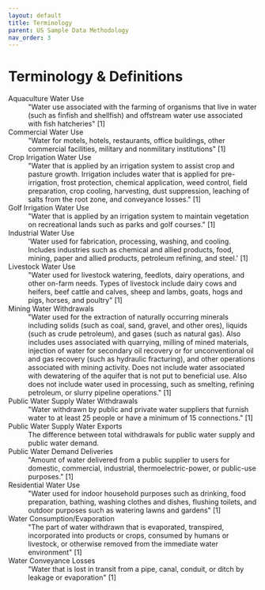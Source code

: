 ```yaml
---
layout: default
title: Terminology
parent: US Sample Data Methodology
nav_order: 3
---
```


# Terminology & Definitions

<dl>
<dt>Aquaculture Water Use</dt>
<dd>"Water use associated with the farming of organisms that live in water (such as finfish and shellfish) and offstream water use associated with fish hatcheries" [1]</dd>

<dt> Commercial Water Use </dt>
<dd> "Water for motels, hotels, restaurants, office buildings, other commercial facilities, military and nonmilitary institutions" [1] </dd>

<dt>Crop Irrigation Water Use</dt>
<dd>"Water that is applied by an irrigation system to assist crop and pasture growth. Irrigation includes water that is applied for pre-irrigation, frost protection, chemical application, weed control, field preparation, crop cooling, harvesting, dust suppression, leaching of salts from the root zone, and conveyance losses." [1]</dd>

<dt>Golf Irrigation Water Use</dt>
<dd>"Water that is applied by an irrigation system to maintain vegetation on recreational lands such as parks and golf courses." [1]</dd>

<dt>Industrial Water Use </dt>
<dd> 'Water used for fabrication, processing, washing, and cooling. Includes industries such as chemical and allied products, food, mining, paper and allied products, petroleum refining, and steel.' [1] </dd>

<dt>Livestock Water Use</dt>
<dd>"Water used for livestock watering, feedlots, dairy operations, and other on-farm needs. Types of livestock include dairy cows and heifers, beef cattle and calves, sheep and lambs, goats, hogs and pigs, horses, and poultry" [1]</dd>

<dt>Mining Water Withdrawals </dt>
<dd> "Water used for the extraction of naturally occurring minerals including solids (such as coal, sand, gravel, and other ores), liquids (such as crude petroleum), and gases (such as natural gas). Also includes uses associated with quarrying, milling of mined materials, injection of water for secondary oil recovery or for unconventional oil and gas recovery (such as hydraulic fracturing), and other operations associated with mining activity. Does not include water associated with dewatering of the aquifer that is not put to beneficial use. Also does not include water used in processing, such as smelting, refining petroleum, or slurry pipeline operations." [1] </dd>

<dt> Public Water Supply Water Withdrawals</dt>
<dd> "Water withdrawn by public and private water suppliers that furnish water to at least 25 people or have a minimum of 15 connections." [1]</dd>

<dt>Public Water Supply Water Exports </dt>
<dd> The difference between total withdrawals for public water supply and public water demand.</dd>

<dt> Public Water Demand Deliveries</dt>
<dd> "Amount of water delivered from a public supplier to users for domestic, commercial, industrial, thermoelectric-power, or public-use purposes." [1]</dd>

<dt> Residential Water Use </dt>
<dd> "Water used for indoor household purposes such as drinking, food preparation, bathing, washing clothes and dishes, flushing toilets,
and outdoor purposes such as watering lawns and gardens" [1] </dd>

<dt> Water Consumption/Evaporation </dt>
<dd> "The part of water withdrawn that is evaporated, transpired, incorporated into products or crops, consumed by humans or livestock, or otherwise removed from the immediate water environment" [1] </dd>

<dt> Water Conveyance Losses </dt>
<dd> "Water that is lost in transit from a pipe, canal, conduit, or ditch by leakage or evaporation" [1] </dd>
